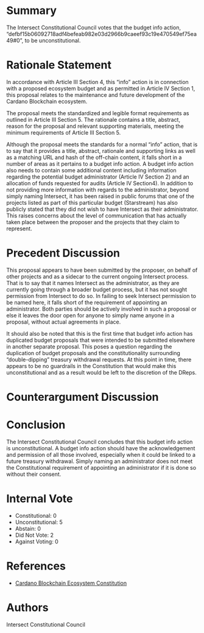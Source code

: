 
# Summary

The Intersect Constitutional Council votes that the budget info action, “defbf15b06092718adf4befeab982e03d2966b9caeef93c19e470549ef75ea49#0”, to be unconstitutional.

# Rationale Statement

In accordance with Article III Section 4, this “info” action is in connection with a proposed ecosystem budget and as permitted in Article IV Section 1, this proposal relates to the maintenance and future development of the Cardano Blockchain ecosystem. 

The proposal meets the standardized and legible format requirements as outlined in Article III Section 5. The rationale contains a title, abstract, reason for the proposal and relevant supporting materials, meeting the minimum requirements of Article III Section 5.

Although the proposal meets the standards for a normal “info” action, that is to say that it provides a title, abstract, rationale and supporting links as well as a matching URL and hash of the off-chain content, it falls short in a number of areas as it pertains to a budget info action. A budget info action also needs to contain some additional content including information regarding the potential budget administrator (Article IV Section 2) and an allocation of funds requested for audits (Article IV Section4). In addition to not providing more information with regards to the administrator, beyond simply naming Intersect, it has been raised in public forums that one of the projects listed as part of this particular budget (Starstream) has also publicly stated that they did not wish to have Intersect as their administrator. This raises concerns about the level of communication that has actually taken place between the proposer and the projects that they claim to represent.

# Precedent Discussion

This proposal appears to have been submitted by the proposer, on behalf of other projects and as a sidecar to the current ongoing Intersect process. That is to say that it names Intersect as the administrator, as they are currently going through a broader budget process, but it has not sought permission from Intersect to do so. In failing to seek Intersect permission to be named here, it falls short of the requirement of appointing an administrator. Both parties should be actively involved in such a proposal or else it leaves the door open for anyone to simply name anyone in a proposal, without actual agreements in place.

It should also be noted that this is the first time that  budget info action has duplicated budget proposals that were intended to be submitted elsewhere in another separate proposal. This poses a question regarding the duplication of budget proposals and the constitutionality surrounding “double-dipping” treasury withdrawal requests. At this point in time, there appears to be no guardrails in the Constitution that would make this unconstitutional and as a result would be left to the discretion of the DReps.

# Counterargument Discussion



# Conclusion

The Intersect Constitutional Council concludes that this budget info action is unconstitutional. A budget info action should have the acknowledgement and permission of all those involved, especially when it could be linked to a future treasury withdrawal. Simply naming an administrator does not meet the Constitutional requirement of appointing an administrator if it is done so without their consent.

# Internal Vote

- Constitutional: 0
- Unconstitutional: 5
- Abstain: 0
- Did Not Vote: 2
- Against Voting: 0

# References

- [Cardano Blockchain Ecosystem Constitution](ipfs://bafkreiazhhawe7sjwuthcfgl3mmv2swec7sukvclu3oli7qdyz4uhhuvmy)

# Authors

Intersect Constitutional Council

